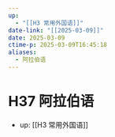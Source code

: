 ```yaml
---
up:
  - "[[H3 常用外国语]]"
date-link: "[[2025-03-09]]"
date: 2025-03-09
ctime-p: 2025-03-09T16:45:18
aliases:
  - 阿拉伯语
---
```


# H37 阿拉伯语

- up: [[H3 常用外国语]]
